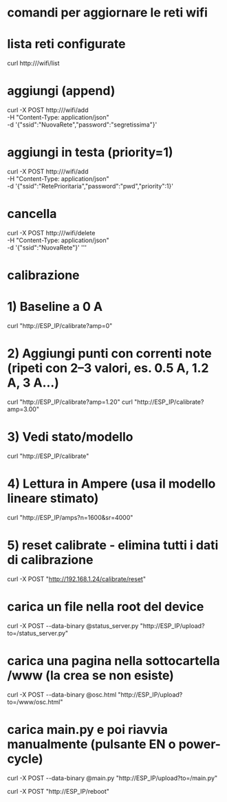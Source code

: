 # comandi per aggiornare le reti wifi

# lista reti configurate
curl http://<IP-ESP>/wifi/list

# aggiungi (append)
curl -X POST http://<IP-ESP>/wifi/add \
  -H "Content-Type: application/json" \
  -d '{"ssid":"NuovaRete","password":"segretissima"}'

# aggiungi in testa (priority=1)
curl -X POST http://<IP-ESP>/wifi/add \
  -H "Content-Type: application/json" \
  -d '{"ssid":"RetePrioritaria","password":"pwd","priority":1}'

# cancella
curl -X POST http://<IP-ESP>/wifi/delete \
  -H "Content-Type: application/json" \
  -d '{"ssid":"NuovaRete"}'
'''

# calibrazione
# 1) Baseline a 0 A
curl "http://ESP_IP/calibrate?amp=0"

# 2) Aggiungi punti con correnti note (ripeti con 2–3 valori, es. 0.5 A, 1.2 A, 3 A…)
curl "http://ESP_IP/calibrate?amp=1.20"
curl "http://ESP_IP/calibrate?amp=3.00"

# 3) Vedi stato/modello
curl "http://ESP_IP/calibrate"

# 4) Lettura in Ampere (usa il modello lineare stimato)
curl "http://ESP_IP/amps?n=1600&sr=4000"

# 5) reset calibrate - elimina tutti i dati di calibrazione
curl -X POST "http://192.168.1.24/calibrate/reset"




# carica un file nella root del device
curl -X POST --data-binary @status_server.py "http://ESP_IP/upload?to=/status_server.py"

# carica una pagina nella sottocartella /www (la crea se non esiste)
curl -X POST --data-binary @osc.html "http://ESP_IP/upload?to=/www/osc.html"

# carica main.py e poi riavvia manualmente (pulsante EN o power-cycle)
curl -X POST --data-binary @main.py "http://ESP_IP/upload?to=/main.py"



curl -X POST "http://ESP_IP/reboot"